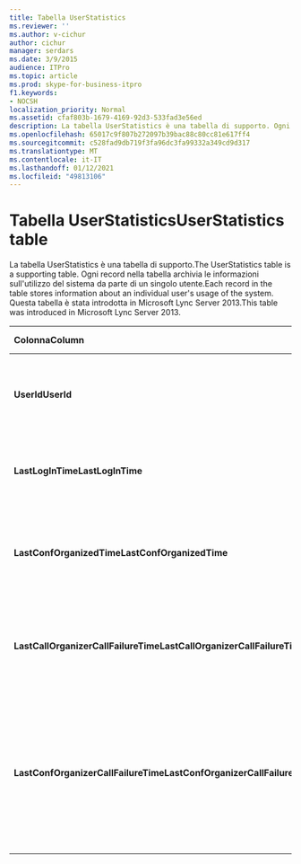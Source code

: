 ```yaml
---
title: Tabella UserStatistics
ms.reviewer: ''
ms.author: v-cichur
author: cichur
manager: serdars
ms.date: 3/9/2015
audience: ITPro
ms.topic: article
ms.prod: skype-for-business-itpro
f1.keywords:
- NOCSH
localization_priority: Normal
ms.assetid: cfaf803b-1679-4169-92d3-533fad3e56ed
description: La tabella UserStatistics è una tabella di supporto. Ogni record nella tabella archivia le informazioni sull'utilizzo del sistema da parte di un singolo utente. Questa tabella è stata introdotta in Microsoft Lync Server 2013.
ms.openlocfilehash: 65017c9f807b272097b39bac88c80cc81e617ff4
ms.sourcegitcommit: c528fad9db719f3fa96dc3fa99332a349cd9d317
ms.translationtype: MT
ms.contentlocale: it-IT
ms.lasthandoff: 01/12/2021
ms.locfileid: "49813106"
---
```

# <a name="userstatistics-table"></a><span data-ttu-id="7aea8-105">Tabella UserStatistics</span><span class="sxs-lookup"><span data-stu-id="7aea8-105">UserStatistics table</span></span>
 
<span data-ttu-id="7aea8-106">La tabella UserStatistics è una tabella di supporto.</span><span class="sxs-lookup"><span data-stu-id="7aea8-106">The UserStatistics table is a supporting table.</span></span> <span data-ttu-id="7aea8-107">Ogni record nella tabella archivia le informazioni sull'utilizzo del sistema da parte di un singolo utente.</span><span class="sxs-lookup"><span data-stu-id="7aea8-107">Each record in the table stores information about an individual user's usage of the system.</span></span> <span data-ttu-id="7aea8-108">Questa tabella è stata introdotta in Microsoft Lync Server 2013.</span><span class="sxs-lookup"><span data-stu-id="7aea8-108">This table was introduced in Microsoft Lync Server 2013.</span></span>
  
|<span data-ttu-id="7aea8-109">**Colonna**</span><span class="sxs-lookup"><span data-stu-id="7aea8-109">**Column**</span></span>|<span data-ttu-id="7aea8-110">**Tipo di dati**</span><span class="sxs-lookup"><span data-stu-id="7aea8-110">**Data Type**</span></span>|<span data-ttu-id="7aea8-111">**Chiave/indice**</span><span class="sxs-lookup"><span data-stu-id="7aea8-111">**Key/Index**</span></span>|<span data-ttu-id="7aea8-112">**Dettagli**</span><span class="sxs-lookup"><span data-stu-id="7aea8-112">**Details**</span></span>|
|:-----|:-----|:-----|:-----|
|<span data-ttu-id="7aea8-113">**UserId**</span><span class="sxs-lookup"><span data-stu-id="7aea8-113">**UserId**</span></span> <br/> |<span data-ttu-id="7aea8-114">int</span><span class="sxs-lookup"><span data-stu-id="7aea8-114">int</span></span>  <br/> |<span data-ttu-id="7aea8-115">Principale</span><span class="sxs-lookup"><span data-stu-id="7aea8-115">Primary</span></span>  <br/> |<span data-ttu-id="7aea8-116">Numero univoco che identifica l'utente.</span><span class="sxs-lookup"><span data-stu-id="7aea8-116">Unique number identifying this user.</span></span>  <br/> |
|<span data-ttu-id="7aea8-117">**LastLogInTime**</span><span class="sxs-lookup"><span data-stu-id="7aea8-117">**LastLogInTime**</span></span> <br/> |<span data-ttu-id="7aea8-118">datetime</span><span class="sxs-lookup"><span data-stu-id="7aea8-118">datetime</span></span>  <br/> ||<span data-ttu-id="7aea8-119">Data/ora dell'ultimo accesso dell'utente.</span><span class="sxs-lookup"><span data-stu-id="7aea8-119">Last time the user logged in.</span></span>  <br/> |
|<span data-ttu-id="7aea8-120">**LastConfOrganizedTime**</span><span class="sxs-lookup"><span data-stu-id="7aea8-120">**LastConfOrganizedTime**</span></span> <br/> |<span data-ttu-id="7aea8-121">datetime</span><span class="sxs-lookup"><span data-stu-id="7aea8-121">datetime</span></span>  <br/> ||<span data-ttu-id="7aea8-122">Data/ora dell'ultima conferenza organizzata dall'utente.</span><span class="sxs-lookup"><span data-stu-id="7aea8-122">Last time the user organized a conference.</span></span>  <br/> |
|<span data-ttu-id="7aea8-123">**LastCallOrganizerCallFailureTime**</span><span class="sxs-lookup"><span data-stu-id="7aea8-123">**LastCallOrganizerCallFailureTime**</span></span> <br/> |<span data-ttu-id="7aea8-124">datetime</span><span class="sxs-lookup"><span data-stu-id="7aea8-124">datetime</span></span>  <br/> ||<span data-ttu-id="7aea8-125">Data/ora dell'ultimo errore di chiamata dell'utente.</span><span class="sxs-lookup"><span data-stu-id="7aea8-125">Last time the user experienced a call failure.</span></span>  <br/> |
|<span data-ttu-id="7aea8-126">**LastConfOrganizerCallFailureTime**</span><span class="sxs-lookup"><span data-stu-id="7aea8-126">**LastConfOrganizerCallFailureTime**</span></span> <br/> |<span data-ttu-id="7aea8-127">datetime</span><span class="sxs-lookup"><span data-stu-id="7aea8-127">datetime</span></span>  <br/> ||<span data-ttu-id="7aea8-128">Data/ora dell'ultimo errore di chiamata dell'utente in qualità di organizzatore di una conferenza.</span><span class="sxs-lookup"><span data-stu-id="7aea8-128">Last time the user experienced a call failure as a conference organizer.</span></span>  <br/> |
   

